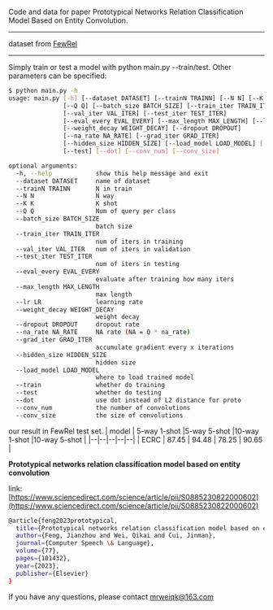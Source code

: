 ﻿Code and data for paper Prototypical Networks Relation Classification Model Based on Entity Convolution.

---
dataset from [FewRel](https://thunlp.github.io/1/fewrel1.html)

---
Simply train or test a model with python main.py --train/test. Other parameters can be specified:

```bash
$ python main.py -h
usage: main.py [-h] [--dataset DATASET] [--trainN TRAINN] [--N N] [--K K]
               [--Q Q] [--batch_size BATCH_SIZE] [--train_iter TRAIN_ITER]
               [--val_iter VAL_ITER] [--test_iter TEST_ITER]
               [--eval_every EVAL_EVERY] [--max_length MAX_LENGTH] [--lr LR]
               [--weight_decay WEIGHT_DECAY] [--dropout DROPOUT]
               [--na_rate NA_RATE] [--grad_iter GRAD_ITER]
               [--hidden_size HIDDEN_SIZE] [--load_model LOAD_MODEL] [--train]
               [--test] [--dot] [--conv_num] [--conv_size]

optional arguments:
  -h, --help            show this help message and exit
  --dataset DATASET     name of dataset
  --trainN TRAINN       N in train
  --N N                 N way
  --K K                 K shot
  --Q Q                 Num of query per class
  --batch_size BATCH_SIZE
                        batch size
  --train_iter TRAIN_ITER
                        num of iters in training
  --val_iter VAL_ITER   num of iters in validation
  --test_iter TEST_ITER
                        num of iters in testing
  --eval_every EVAL_EVERY
                        evaluate after training how many iters
  --max_length MAX_LENGTH
                        max length
  --lr LR               learning rate
  --weight_decay WEIGHT_DECAY
                        weight decay
  --dropout DROPOUT     dropout rate
  --na_rate NA_RATE     NA rate (NA = Q * na_rate)
  --grad_iter GRAD_ITER
                        accumulate gradient every x iterations
  --hidden_size HIDDEN_SIZE
                        hidden size
  --load_model LOAD_MODEL
                        where to load trained model
  --train               whether do training
  --test                whether do testing
  --dot                 use dot instead of L2 distance for proto
  --conv_num            the number of convolutions
  --conv_size           the size of convolutions
```
our result in FewRel test set.
| model | 5-way 1-shot |5-way 5-shot |10-way 1-shot |10-way 5-shot |
|--|--|--|--|--|
| ECRC | 87.45 | 94.48 | 78.25 | 90.65 |






**Prototypical networks relation classification model based on entity convolution**


link:[https://www.sciencedirect.com/science/article/pii/S0885230822000602](https://www.sciencedirect.com/science/article/pii/S0885230822000602)


```bash
@article{feng2023prototypical,
  title={Prototypical networks relation classification model based on entity convolution},
  author={Feng, Jianzhou and Wei, Qikai and Cui, Jinman},
  journal={Computer Speech \& Language},
  volume={77},
  pages={101432},
  year={2023},
  publisher={Elsevier}
}
```

If you have any questions, please contact mrweiqk@163.com
